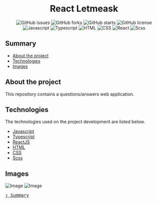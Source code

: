 <div align='justify'>

<div align='center'>

# **React Letmeask**

</div>

<div align='center'>

![GitHub issues](https://img.shields.io/github/issues/gezielelyon/react_letmeask)
![GitHub forks](https://img.shields.io/github/forks/gezielelyon/react_letmeask)
![GitHub starts](https://img.shields.io/github/stars/gezielelyon/react_letmeask)
![GitHub license](https://img.shields.io/github/license/gezielelyon/react_letmeask)
![Javascript](https://img.shields.io/badge/Javascript-Language-yellow)
![Typescript](https://img.shields.io/badge/Typescript-Typing-blue)
![HTML](https://img.shields.io/badge/HTML-Hypertext-red)
![CSS](https://img.shields.io/badge/CSS-Styles-pink)
![React](https://img.shields.io/badge/React-Components-orange)
![Scss](https://img.shields.io/badge/Scss-Styles-purple)

</div>

## **Summary**
- [About the project](#about-the-project)
- [Technologies](#technologies)
- [Images](#images)

## **About the project**
This repository contains a questions/answers web application.

## **Technologies**
The technologies used on the project development are listed below.

- [Javascript](https://developer.mozilla.org/pt-BR/docs/Web/JavaScript)
- [Typescript](https://www.typescriptlang.org/)
- [ReactJS](https://pt-br.reactjs.org/)
- [HTML](https://developer.mozilla.org/pt-BR/docs/Web/HTML)
- [CSS](https://developer.mozilla.org/pt-BR/docs/Web/CSS)
- [Scss](https://sass-lang.com/)

## **Images**
![Image](https://user-images.githubusercontent.com/48457700/127783209-028653e7-ba5d-4cff-8187-9c7e7b69599c.PNG)
![Image](https://user-images.githubusercontent.com/48457700/127783212-7b5c2c65-3681-41dc-80a1-c3c9e74e1be6.PNG)

<kbd>[&uarr; Summary](#summary)</kbd>
</div>
